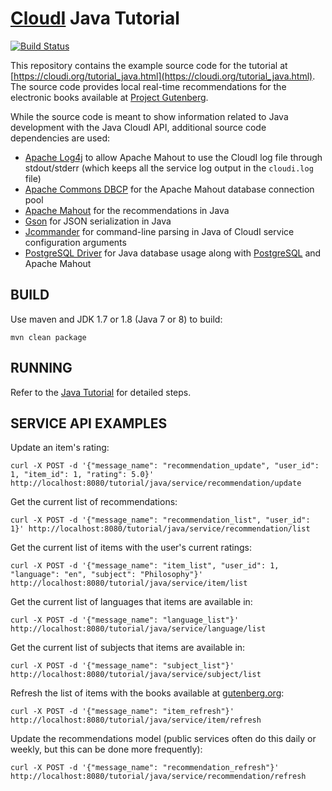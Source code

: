 [CloudI](https://cloudi.org) Java Tutorial
=========================================

[![Build Status](https://travis-ci.org/CloudI/cloudi_tutorial_java.png)](https://travis-ci.org/CloudI/cloudi_tutorial_java)

This repository contains the example source code for the tutorial at
[https://cloudi.org/tutorial_java.html](https://cloudi.org/tutorial_java.html).  The source code provides local real-time recommendations for
the electronic books available at
[Project Gutenberg](http://www.gutenberg.org/).

While the source code is meant to show information related to Java development
with the Java CloudI API, additional source code dependencies are used:

* [Apache Log4j](https://logging.apache.org/log4j/) to allow Apache Mahout to use the CloudI log file through stdout/stderr (which keeps all the service log output in the `cloudi.log` file)
* [Apache Commons DBCP](http://commons.apache.org/dbcp/) for the Apache Mahout database connection pool
* [Apache Mahout](https://mahout.apache.org/) for the recommendations in Java
* [Gson](https://github.com/google/gson) for JSON serialization in Java
* [Jcommander](http://jcommander.org/) for command-line parsing in Java of CloudI service configuration arguments
* [PostgreSQL Driver](https://search.maven.org/artifact/org.postgresql/postgresql/9.4.1212.jre7/bundle) for Java database usage along with [PostgreSQL](https://www.postgresql.org/) and Apache Mahout

BUILD
-----

Use maven and JDK 1.7 or 1.8 (Java 7 or 8) to build:

    mvn clean package

RUNNING
-------

Refer to the [Java Tutorial](https://cloudi.org/tutorial_java.html#how_do_book_recommendations_occur) for detailed steps.

SERVICE API EXAMPLES
--------------------

Update an item's rating:

    curl -X POST -d '{"message_name": "recommendation_update", "user_id": 1, "item_id": 1, "rating": 5.0}' http://localhost:8080/tutorial/java/service/recommendation/update

Get the current list of recommendations:

    curl -X POST -d '{"message_name": "recommendation_list", "user_id": 1}' http://localhost:8080/tutorial/java/service/recommendation/list

Get the current list of items with the user's current ratings:

    curl -X POST -d '{"message_name": "item_list", "user_id": 1, "language": "en", "subject": "Philosophy"}' http://localhost:8080/tutorial/java/service/item/list

Get the current list of languages that items are available in:

    curl -X POST -d '{"message_name": "language_list"}' http://localhost:8080/tutorial/java/service/language/list

Get the current list of subjects that items are available in:

    curl -X POST -d '{"message_name": "subject_list"}' http://localhost:8080/tutorial/java/service/subject/list

Refresh the list of items with the books available at [gutenberg.org](http://www.gutenberg.org/):

    curl -X POST -d '{"message_name": "item_refresh"}' http://localhost:8080/tutorial/java/service/item/refresh

Update the recommendations model (public services often do this daily or weekly, but this can be done more frequently):

    curl -X POST -d '{"message_name": "recommendation_refresh"}' http://localhost:8080/tutorial/java/service/recommendation/refresh

